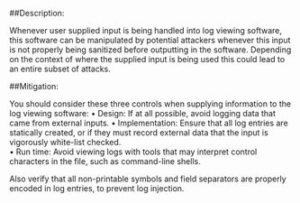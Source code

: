 ##Description:

Whenever user supplied input is being handled into log viewing software, this software can be manipulated by potential attackers whenever this input is not properly being sanitized before outputting in the software. Depending on the context of where the supplied input is being used this could lead to an entire subset of attacks.

##Mitigation:

You should consider these three controls when supplying information to the log viewing software:
    •	Design: If at all possible, avoid logging data that came from external inputs.
    •	Implementation: Ensure that all log entries are statically created, or if they must record external data that the input       is vigorously white-list checked.  
    •	Run time: Avoid viewing logs with tools that may interpret control characters in the file, such as command-line shells.

Also verify that all non-printable symbols and field separators are properly encoded in log entries, to prevent log injection.
